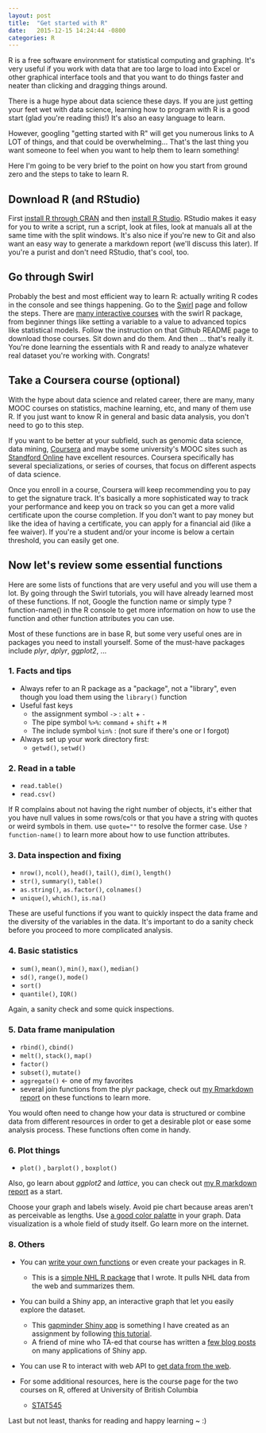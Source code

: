```yaml
---
layout: post
title:  "Get started with R"
date:   2015-12-15 14:24:44 -0800
categories: R 
---
```

R is a free software environment for statistical computing and graphing. It's very useful if you work with data that are too large to load into Excel or other graphical interface tools and that you want to do things faster and neater than clicking and dragging things around. 

There is a huge hype about data science these days. If you are just getting your feet wet with data science, learning how to program with R is a good start (glad you're reading this!) It's also an easy language to learn.

However, googling "getting started with R" will get you numerous links to A LOT of things, and that could be overwhelming... That's the last thing you want someone to feel when you want to help them to learn something! 

Here I'm going to be very brief to the point on how you start from ground zero and the steps to take to learn R. 

## Download R (and RStudio)

First [install R through CRAN](https://cran.rstudio.com/) and then [install R Studio](https://www.rstudio.com/products/rstudio/download/). RStudio makes it easy for you to write a script, run a script, look at files, look at manuals all at the same time with the split windows. It's also nice if you're new to Git and also want an easy way to generate a markdown report (we'll discuss this later). If you're a purist and don't need RStudio, that's cool, too. 

## Go through Swirl

Probably the best and most efficient way to learn R: actually writing R codes in the console and see things happening. Go to the [Swirl](http://swirlstats.com/students.html) page and follow the steps. There are [many interactive courses](https://github.com/swirldev/swirl_courses) with the swirl R package, from beginner things like setting a variable to a value to advanced topics like statistical models. Follow the instruction on that Github README page to download those courses. Sit down and do them. And then ... that's really it. You're done learning the essentials with R and ready to analyze whatever real dataset you're working with. Congrats!

 
## Take a Coursera course (optional)

With the hype about data science and related career, there are many, many MOOC courses on statistics, machine learning, etc, and many of them use R. If you just want to know R in general and basic data analysis, you don't need to go to this step. 

If you want to be better at your subfield, such as genomic data science, data mining, [Coursera](https://www.coursera.org/) and maybe some university's MOOC sites such as [Standford Online](http://online.stanford.edu/courses) have excellent resources. Coursera specifically has several specializations, or series of courses, that focus on different aspects of data science. 

Once you enroll in a course, Coursera will keep recommending you to pay to get the signature track. It's basically a more sophisticated way to track your performance and keep you on track so you can get a more valid certificate upon the course completion. If you don't want to pay money but like the idea of having a certificate, you can apply for a financial aid (like a fee waiver). If you're a student and/or your income is below a certain threshold, you can easily get one. 


## Now let's review some essential functions

Here are some lists of functions that are very useful and you will use them a lot. By going through the Swirl tutorials, you will have already learned most of these functions. If not, Google the function name or simply type ?function-name() in the R console to get more information on how to use the function and other function attributes you can use. 

Most of these functions are in base R, but some very useful ones are in packages you need to install yourself. Some of the must-have packages include _plyr_, _dplyr_, _ggplot2_, ... 

### 1. Facts and tips

- Always refer to an R package as a "package", not a "library", even though you load them using the `library()` function
- Useful fast keys
    - the assignment symbol `->`  :  `alt` + `-`
    - The pipe symbol `%>%`: `command` + `shift` + `M` 
    - The include symbol `%in%` : (not sure if there's one or I forgot)
- Always set up your work directory first: 
    - `getwd()`, `setwd()`

### 2. Read in a table 
- `read.table()` 
- `read.csv()`

If R complains about not having the right number of objects, it's either that you have null values in some rows/cols or that you have a string with quotes or weird symbols in them. use `quote=""` to resolve the former case. Use `?function-name()` to learn more about how to use function attributes. 

### 3. Data inspection and fixing
- `nrow()`, `ncol()`, `head()`, `tail()`, `dim()`, `length()`
- `str()`, `summary()`, `table()`
- `as.string()`, `as.factor()`, `colnames()`
- `unique()`, `which()`, `is.na()`

These are useful functions if you want to quickly inspect the data frame and the diversity of the variables in the data. It's important to do a sanity check before you proceed to more complicated analysis. 

### 4. Basic statistics
- `sum()`, `mean()`, `min()`, `max()`, `median()`
- `sd()`, `range()`, `mode()`
- `sort()`
- `quantile()`, `IQR()`

Again, a sanity check and some quick inspections. 

### 5. Data frame manipulation
- `rbind()`, `cbind()` 
- `melt()`, `stack()`, `map()`
- `factor()`
- `subset()`, `mutate()` 
- `aggregate()` <- one of my favorites
- several join functions from the plyr package, check out [my Rmarkdown report](https://github.com/santina/STAT-545/blob/master/HW7/hw7_data_wrangling.md) on these functions to learn more. 

You would often need to change how your data is structured or combine data from different resources in order to get a desirable plot or ease some analysis process. These functions often come in handy. 

### 6. Plot things 
- `plot()` , `barplot()` , `boxplot()`

Also, go learn about _ggplot2_ and _lattice_, you can check out [my R markdown report](https://github.com/santina/STAT-540/blob/master/Seminar3/Seminar3.md) as a start. 

Choose your graph and labels wisely. Avoid pie chart because areas aren't as perceivable as lengths. Use [a good color palatte](http://www.cookbook-r.com/Graphs/Colors_(ggplot2)/) in your graph. Data visualization is a whole field of study itself. Go learn more on the internet. 

### 8. Others 
- You can [write your own functions](http://www.statmethods.net/management/userfunctions.html) or even create your packages in R. 
    - This is a [simple NHL R package](https://github.com/santina/gameplay) that I wrote. It pulls NHL data from the web and summarizes them. 
    
- You can build a Shiny app, an interactive graph that let you easily explore the dataset. 
    - This [gapminder Shiny app](https://santinalin.shinyapps.io/Gapminder_App/) is something I have created as an assignment by following [this tutorial](http://stat545-ubc.github.io/shiny00_index.html). 
    - A friend of mine who TA-ed that course has written a [few blog posts](http://deanattali.com/) on many applications of Shiny app. 

- You can use R to interact with web API to [get data from the web](http://stat545-ubc.github.io/webdata03_activity.html). 

- For some additional resources, here is the course page for the two courses on R, offered at University of British Columbia 
    - [STAT545](http://stat545-ubc.github.io)


Last but not least, thanks for reading and happy learning ~ :) 